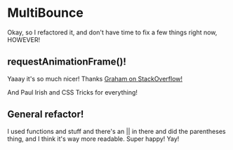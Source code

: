 # MultiBounce

Okay, so I refactored it, and don't have time to fix a few things right now, HOWEVER!

## requestAnimationFrame()!

Yaaay it's so much nicer! Thanks [Graham on StackOverflow!](https://stackoverflow.com/questions/38709923/why-is-requestanimationframe-better-than-setinterval-or-settimeout)

And Paul Irish and CSS Tricks for everything!

## General refactor!

I used functions and stuff and there's an || in there and did the parentheses thing, and I think it's way more readable. Super happy! Yay!